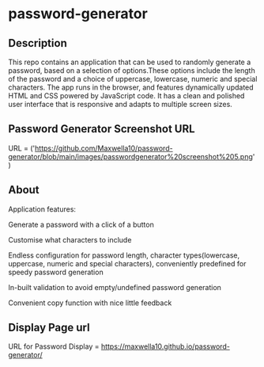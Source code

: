 # password-generator

## Description
This repo contains an application that can be used to randomly generate a password, based on a selection of options.These options include the length of the password and a choice of uppercase, lowercase, numeric and special characters. The app runs in the browser, and features dynamically updated HTML and CSS powered by JavaScript code. It has a clean and polished user interface that is responsive and adapts to multiple screen sizes.

## Password Generator Screenshot URL
URL = ('https://github.com/Maxwella10/password-generator/blob/main/images/passwordgenerator%20screenshot%205.png')


## About

Application features:

 Generate a password with a click of a button
 
 Customise what characters to include
 
 Endless configuration for password length, character types(lowercase, uppercase, numeric and special characters), conveniently predefined for speedy password generation
 
 In-built validation to avoid empty/undefined password generation
 
 Convenient copy function with nice little feedback


 ## Display Page url

 URL for Password Display = https://maxwella10.github.io/password-generator/
 


